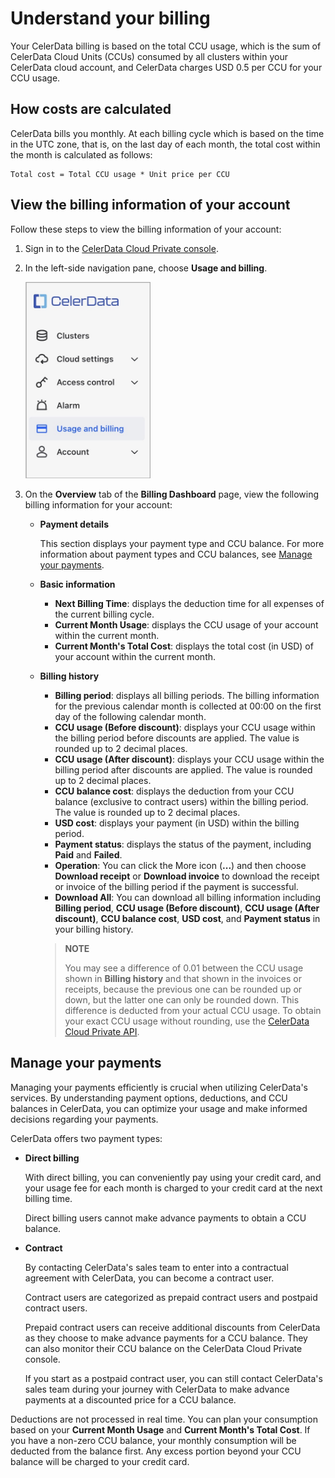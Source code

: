 # Understand your billing

Your CelerData billing is based on the total CCU usage, which is the sum of CelerData Cloud Units (CCUs) consumed by all clusters within your CelerData cloud account, and CelerData charges USD 0.5 per CCU for your CCU usage.

## How costs are calculated

CelerData bills you monthly. At each billing cycle which is based on the time in the UTC zone, that is, on the last day of each month, the total cost within the month is calculated as follows:

```Plain
Total cost = Total CCU usage * Unit price per CCU
```

## View the billing information of your account

Follow these steps to view the billing information of your account:

1. Sign in to the [CelerData Cloud Private console](https://cloud.celerdata.com/login).
2. In the left-side navigation pane, choose **Usage and billing**.

   <img src="../assets/usage_and_billing.png" width="200"/>

3. On the **Overview** tab of the **Billing Dashboard** page, view the following billing information for your account:

   - **Payment details**

      This section displays your payment type and CCU balance. For more information about payment types and CCU balances, see [Manage your payments](#manage-your-payments).

   - **Basic information**

      - **Next Billing Time**: displays the deduction time for all expenses of the current billing cycle.
      - **Current Month Usage**: displays the CCU usage of your account within the current month.
      - **Current Month's Total Cost**: displays the total cost (in USD) of your account within the current month.

   - **Billing history**

     - **Billing period**: displays all billing periods. The billing information for the previous calendar month is collected at 00:00 on the first day of the following calendar month.
     - **CCU usage (Before discount)**: displays your CCU usage within the billing period before discounts are applied. The value is rounded up to 2 decimal places.
     - **CCU usage (After discount)**: displays your CCU usage within the billing period after discounts are applied. The value is rounded up to 2 decimal places.
     - **CCU balance cost**: displays the deduction from your CCU balance (exclusive to contract users) within the billing period. The value is rounded up to 2 decimal places.
     - **USD cost**: displays your payment (in USD) within the billing period.
     - **Payment status**: displays the status of the payment, including **Paid** and **Failed**.
     - **Operation**: You can click the More icon (**...**) and then choose **Download receipt** or **Download invoice** to download the receipt or invoice of the billing period if the payment is successful.
     - **Download All**: You can download all billing information including **Billing period**, **CCU usage (Before discount)**, **CCU usage (After discount)**, **CCU balance cost**, **USD cost**, and **Payment status** in your billing history.

     > **NOTE**
     >
     > You may see a difference of 0.01 between the CCU usage shown in **Billing history** and that shown in the invoices or receipts, because the previous one can be rounded up or down, but the latter one can only be rounded down. This difference is deducted from your actual CCU usage. To obtain your exact CCU usage without rounding, use the [CelerData Cloud Private API](../API/access_API.md).

## Manage your payments

Managing your payments efficiently is crucial when utilizing CelerData's services. By understanding payment options, deductions, and CCU balances in CelerData, you can optimize your usage and make informed decisions regarding your payments.

CelerData offers two payment types:

- **Direct billing**

  With direct billing, you can conveniently pay using your credit card, and your usage fee for each month is charged to your credit card at the next billing time.

  Direct billing users cannot make advance payments to obtain a CCU balance.

- **Contract**

  By contacting CelerData's sales team to enter into a contractual agreement with CelerData, you can become a contract user.

  Contract users are categorized as prepaid contract users and postpaid contract users.

  Prepaid contract users can receive additional discounts from CelerData as they choose to make advance payments for a CCU balance. They can also monitor their CCU balance on the CelerData Cloud Private console.

  If you start as a postpaid contract user, you can still contact CelerData's sales team during your journey with CelerData to make advance payments at a discounted price for a CCU balance.

Deductions are not processed in real time. You can plan your consumption based on your **Current Month Usage** and **Current Month's Total Cost**. If you have a non-zero CCU balance, your monthly consumption will be deducted from the balance first. Any excess portion beyond your CCU balance will be charged to your credit card.
